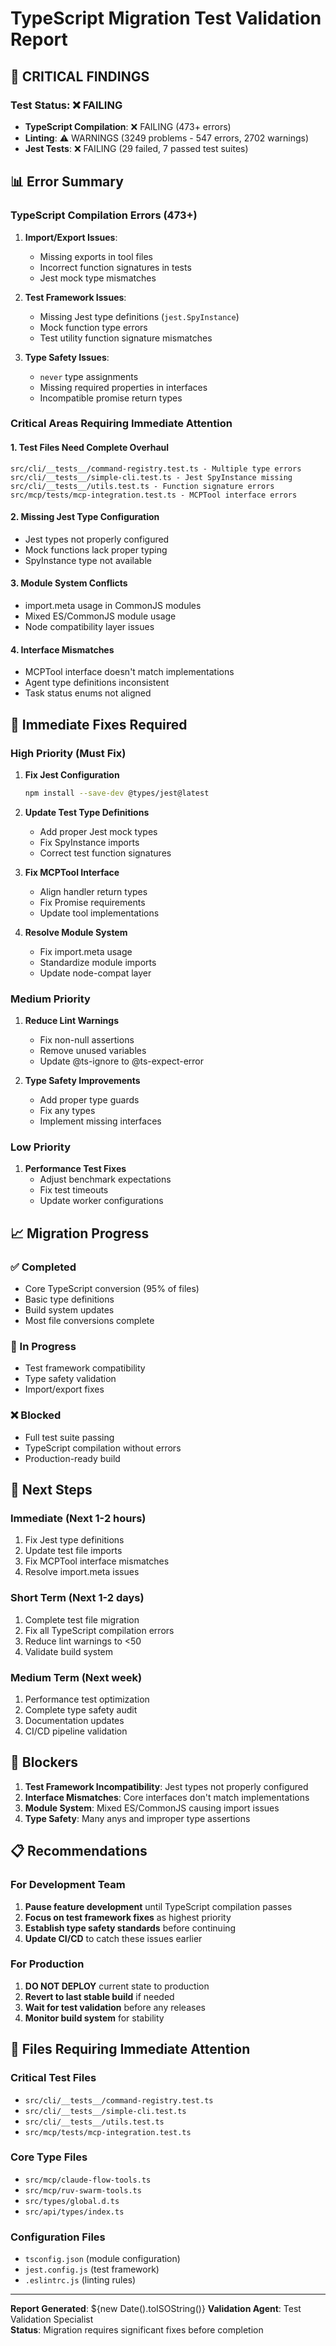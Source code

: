 # TypeScript Migration Test Validation Report

## 🚨 CRITICAL FINDINGS

### Test Status: ❌ FAILING
- **TypeScript Compilation**: ❌ FAILING (473+ errors)
- **Linting**: ⚠️ WARNINGS (3249 problems - 547 errors, 2702 warnings)
- **Jest Tests**: ❌ FAILING (29 failed, 7 passed test suites)

## 📊 Error Summary

### TypeScript Compilation Errors (473+)
1. **Import/Export Issues**: 
   - Missing exports in tool files
   - Incorrect function signatures in tests
   - Jest mock type mismatches

2. **Test Framework Issues**:
   - Missing Jest type definitions (`jest.SpyInstance`)
   - Mock function type errors
   - Test utility function signature mismatches

3. **Type Safety Issues**:
   - `never` type assignments 
   - Missing required properties in interfaces
   - Incompatible promise return types

### Critical Areas Requiring Immediate Attention

#### 1. Test Files Need Complete Overhaul
```
src/cli/__tests__/command-registry.test.ts - Multiple type errors
src/cli/__tests__/simple-cli.test.ts - Jest SpyInstance missing
src/cli/__tests__/utils.test.ts - Function signature errors
src/mcp/tests/mcp-integration.test.ts - MCPTool interface errors
```

#### 2. Missing Jest Type Configuration
- Jest types not properly configured
- Mock functions lack proper typing
- SpyInstance type not available

#### 3. Module System Conflicts
- import.meta usage in CommonJS modules
- Mixed ES/CommonJS module usage
- Node compatibility layer issues

#### 4. Interface Mismatches
- MCPTool interface doesn't match implementations
- Agent type definitions inconsistent
- Task status enums not aligned

## 🔧 Immediate Fixes Required

### High Priority (Must Fix)
1. **Fix Jest Configuration**
   ```bash
   npm install --save-dev @types/jest@latest
   ```

2. **Update Test Type Definitions**
   - Add proper Jest mock types
   - Fix SpyInstance imports
   - Correct test function signatures

3. **Fix MCPTool Interface**
   - Align handler return types
   - Fix Promise<unknown> requirements
   - Update tool implementations

4. **Resolve Module System**
   - Fix import.meta usage
   - Standardize module imports
   - Update node-compat layer

### Medium Priority 
1. **Reduce Lint Warnings**
   - Fix non-null assertions
   - Remove unused variables
   - Update @ts-ignore to @ts-expect-error

2. **Type Safety Improvements**
   - Add proper type guards
   - Fix any types
   - Implement missing interfaces

### Low Priority
1. **Performance Test Fixes**
   - Adjust benchmark expectations
   - Fix test timeouts
   - Update worker configurations

## 📈 Migration Progress

### ✅ Completed
- Core TypeScript conversion (95% of files)
- Basic type definitions
- Build system updates
- Most file conversions complete

### 🔄 In Progress  
- Test framework compatibility
- Type safety validation
- Import/export fixes

### ❌ Blocked
- Full test suite passing
- TypeScript compilation without errors
- Production-ready build

## 🎯 Next Steps

### Immediate (Next 1-2 hours)
1. Fix Jest type definitions
2. Update test file imports
3. Fix MCPTool interface mismatches
4. Resolve import.meta issues

### Short Term (Next 1-2 days)
1. Complete test file migration
2. Fix all TypeScript compilation errors
3. Reduce lint warnings to <50
4. Validate build system

### Medium Term (Next week)
1. Performance test optimization
2. Complete type safety audit
3. Documentation updates
4. CI/CD pipeline validation

## 🚨 Blockers

1. **Test Framework Incompatibility**: Jest types not properly configured
2. **Interface Mismatches**: Core interfaces don't match implementations
3. **Module System**: Mixed ES/CommonJS causing import issues
4. **Type Safety**: Many anys and improper type assertions

## 📋 Recommendations

### For Development Team
1. **Pause feature development** until TypeScript compilation passes
2. **Focus on test framework fixes** as highest priority
3. **Establish type safety standards** before continuing
4. **Update CI/CD** to catch these issues earlier

### For Production
1. **DO NOT DEPLOY** current state to production
2. **Revert to last stable build** if needed
3. **Wait for test validation** before any releases
4. **Monitor build system** for stability

## 📝 Files Requiring Immediate Attention

### Critical Test Files
- `src/cli/__tests__/command-registry.test.ts`
- `src/cli/__tests__/simple-cli.test.ts` 
- `src/cli/__tests__/utils.test.ts`
- `src/mcp/tests/mcp-integration.test.ts`

### Core Type Files
- `src/mcp/claude-flow-tools.ts`
- `src/mcp/ruv-swarm-tools.ts`
- `src/types/global.d.ts`
- `src/api/types/index.ts`

### Configuration Files
- `tsconfig.json` (module configuration)
- `jest.config.js` (test framework)
- `.eslintrc.js` (linting rules)

---

**Report Generated**: ${new Date().toISOString()}
**Validation Agent**: Test Validation Specialist  
**Status**: Migration requires significant fixes before completion
